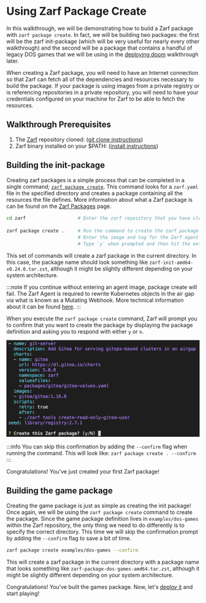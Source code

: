 # Using Zarf Package Create

In this walkthrough, we will be demonstrating how to build a Zarf package with `zarf package create`. In fact, we will be building two packages: the first will be the zarf init-package (which will be very useful for nearly every other walkthrough) and the second will be a package that contains a handful of legacy DOS games that we will be using in the [deploying doom](./2-deploying-doom.md) walkthrough later.

When creating a Zarf package, you will need to have an Internet connection so that Zarf can fetch all of the dependencies and resources necessary to build the package. If your package is using images from a private registry or is referencing repositories in a private repository, you will need to have your credentials configured on your machine for Zarf to be able to fetch the resources.

## Walkthrough Prerequisites

1. The [Zarf](https://github.com/defenseunicorns/zarf) repository cloned: ([git clone instructions](https://docs.github.com/en/repositories/creating-and-managing-repositories/cloning-a-repository))
2. Zarf binary installed on your $PATH: ([install instructions](../3-getting-started/index.md#installing-zarf))

## Building the init-package

Creating zarf packages is a simple process that can be completed in a single command; [`zarf package create`](../4-user-guide/1-the-zarf-cli/100-cli-commands/zarf_package_create.md). This command looks for a `zarf.yaml` file in the specified directory and creates a package containing all the resources the file defines. More information about what a Zarf package is can be found on the [Zarf Packages](../4-user-guide/2-zarf-packages/1-zarf-packages.md) page.

```bash
cd zarf                   # Enter the zarf repository that you have cloned down

zarf package create .     # Run the command to create the zarf package
                          # Enter the image and tag for the Zarf agent image
                          # Type `y` when prompted and then hit the enter key
```

This set of commands will create a zarf package in the current directory. In this case, the package name should look something like `zarf-init-amd64-v0.24.0.tar.zst`, although it might be slightly different depending on your system architecture.

:::note
If you continue without entering an agent image, package create will fail. The Zarf Agent is required to rewrite Kubernetes objects in the air gap via what is known as a Mutating Webhook. More technical information about it can be found [here](../6-contribute-to-zarf/3-nerd-notes.md).
:::

When you execute the `zarf package create` command, Zarf will prompt you to confirm that you want to create the package by displaying the package definition and asking you to respond with either `y` or `n`.

![Confirm Package Creation](../.images/walkthroughs/package_create_confirm.png)

:::info
You can skip this confirmation by adding the `--confirm` flag when running the command. This will look like: `zarf package create . --confirm`
:::

Congratulations! You've just created your first Zarf package!

## Building the game package

Creating the game package is just as simple as creating the init package! Once again, we will be using the `zarf package create` command to create the package. Since the game package definition lives in `examples/dos-games` within the Zarf repository, the only thing we need to do differently is to specify the correct directory. This time we will skip the confirmation prompt by adding the `--confirm` flag to save a bit of time.

```bash
zarf package create examples/dos-games --confirm
```

This will create a zarf package in the current directory with a package name that looks something like `zarf-package-dos-games-amd64.tar.zst`, although it might be slightly different depending on your system architecture.

Congratulations! You've built the games package. Now, let's [deploy it](./2-deploying-doom.md) and start playing!
